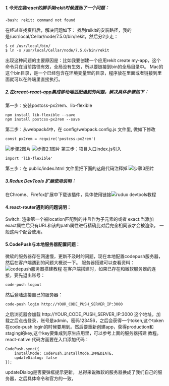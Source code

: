 ##### **1.今天在装react的脚手架rekit时候遇到了一个问题：**

```
-bash: rekit: command not found
```
在经过查找资料后，解决问题如下：
找到reikit的安装路径，我的是/usr/local/Cellar/node/7.5.0/bin/rekit，然后分2步走：
```
$ cd /usr/local/bin/
$ ln -s /usr/local/Cellar/node/7.5.0/bin/rekit
```
出现这种问题的主要原因是：比如我要创建一个应用rekit create my-app，这个命令只在当前路径有效，全局没有生效，所以要链接到bin的全局目录中。
Mac的这个bin目录，是一个已经包含在环境变量里的目录，程序放在里面或者链接到里面就可以在终端里直接执行。


##### **2.在creact-react-app集成移动端适配遇到的问题，解决具体步骤如下：**
第一步：安装postcss-px2rem、lib-flexible
```
npm install lib-flexible --save
npm install postcss-px2rem --save
```
第二步：从webpack4中，在 config/webpack.config.js 文件里, 做如下修改
```
const px2rem = require('postcss-px2rem')
```
![步骤2图片](http://ico2.net/img/1.png)
![步骤2.1图片](http://ico2.net/img/2.1.png)
第三步：项目入口index.js引入
```
import 'lib-flexible'
```
第三步：在 public/index.html 文件里把下面的这段代码注释掉
![步骤3图片](http://ico2.net/img/2.png)


##### **3.Redux DevTools 扩展使用说明：**
在Chrome、Firefox扩展中下载该插件，具体使用链接![rudux devtools教程](https://juejin.im/post/5c0e08dae51d4504bc5e3e44)

#### **4.react-router遇到的问题说明：**
Switch: 渲染第一个被location匹配到的并且作为子元素的<Route>或者<Redirect>
exact:当<Route>添加exact属性后只有URL和该<Route>的path属性进行精确比对后完全相同该<Route>才会被渲染。
一般这两个配合使用。
  
#### **5.CodePush与本地服务器配置问题：**
微软的服务器存在网速慢，更新不及时的问题，现在本地配置codepush服务器，然后在客户端遇到的问题大概说一下。
服务器搭建可以查看资料：![codepush服务器搭建教程](https://www.jianshu.com/p/417a165ca9d7)
在客户端搭建时，如果已存在和微软服务器的连接，要先退出账号：
```
code-push logout
```
然后登陆连接自己的服务器：
```
code-push login http://YOUR_CODE_PUSH_SERVER_IP:3000
```
之后浏览器会加载 http://YOUR_CODE_PUSH_SERVER_IP:3000 这个地址，加载之后点击登录，账号是admin，密码123456，之后会获得一个token,这个token在code-push login的时候要用到。然后要重新创建app，获得production和staging的key,这个key要集成到原生应用里，可以参考上面的服务器搭建
教程。
react-native 代码方面要在入口添加代码：
```
CodePush.sync({
    installMode: CodePush.InstallMode.IMMEDIATE,
    updateDialog: false
});
```
updateDialog是否要弹框提示更新。
总得来说微软的服务器换成了我们自己的服务器，之后具体命令和官方的一致，
